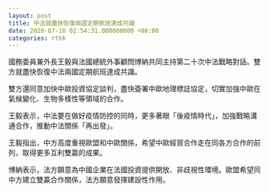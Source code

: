 ```yaml
---
layout: post
title: 中法就盡快恢復兩國定期航班達成共識
date: 2020-07-16 02:54:31.000000000 +08:00
categories: rthk
---
```


國務委員兼外長王毅與法國總統外事顧問博納共同主持第二十次中法戰略對話。雙方就盡快恢復中法兩國定期航班達成共識。

雙方還同意加快中歐投資協定談判，盡快簽署中歐地理標誌協定，切實加強中歐在氣候變化、生物多樣性等領域的合作。

王毅表示，中法要在做好疫情防控的同時，更多著眼「後疫情時代」，加強戰略溝通合作，推動中法關係「再出發」。

王毅指出，中方高度重視歐盟和中歐關係，希望中歐經貿合作走在同各方合作的前列，取得更多互利雙贏的成果。

博納表示，法方願意為中國企業在法國投資提供開放、非歧視性環境。歐盟希望同中方建立雙贏合作關係，法方願意發揮建設性作用。
